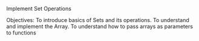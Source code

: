Implement Set Operations

Objectives:
To introduce basics of Sets and its operations.
To understand and implement the Array.
To understand how to pass arrays as parameters to functions

